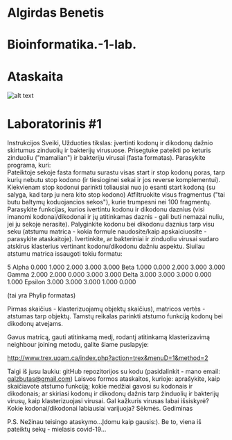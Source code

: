 # Algirdas Benetis
# Bioinformatika.-1-lab.

# Ataskaita

![alt text](https://imageban.ru/show/2021/10/06/dc832591aac782dc9887d285ce5ba17a/png)


# Laboratorinis #1

Instrukcijos
Sveiki,
Užduoties tikslas: įvertinti kodonų ir dikodonų dažnio skirtumus zinduolių ir bakterijų virusuose. Prisegtuke pateikti po keturis  zinduoliu ("mamalian") ir bakteriju virusai (fasta formatas). Parasykite programa, kuri:  
Pateiktoje sekoje fasta formatu surastu visas start ir stop kodonų poras, tarp kurių nebutu stop kodono (ir tiesioginei sekai ir jos reverse komplementui). 
Kiekvienam stop kodonui parinkti toliausiai nuo jo esanti start kodoną (su salyga, kad tarp ju nera kito stop kodono)
Atfiltruokite visus fragmentus ("tai butu baltymų koduojancios sekos"), kurie trumpesni nei 100 fragmentų.
Parasykite funkcijas, kurios ivertintu kodonu ir dikodonu daznius (visi imanomi kodonai/dikodonai ir jų atitinkamas daznis  - gali buti nemazai nuliu, jei ju sekoje nerasite).
Palyginkite kodonu bei dikodonu daznius tarp visu seku (atstumu matrica - kokia formule naudosite/kaip apskaiciuosite - parasykite ataskaitoje).
Ivertinkite, ar bakteriniai ir zinduoliu virusai sudaro atskirus klasterius vertinant kodonu/dikodonu dažniu aspektu. Siuilau atstumu matrica issaugoti tokiu formatu:

5 
Alpha 0.000 1.000 2.000 3.000 3.000 
Beta 1.000 0.000 2.000 3.000 3.000 
Gamma 2.000 2.000 0.000 3.000 3.000 
Delta 3.000 3.000 3.000 0.000 1.000 
Epsilon 3.000 3.000 3.000 1.000 0.000

(tai yra   Phylip formatas)

Pirmas skaičius - klasterizuojamų objektų skaičius), matricos vertės - atstumas tarp objektų.
Tamstų reikalas parinkti atstumo funkciją kodonų bei dikodonų atvejams.

Gavus matricą,  gauti atitinkamą medį, rodantį atitinkamą klasterizavimą neighbour joining metodu,
galite šiame puslapyje:

http://www.trex.uqam.ca/index.php?action=trex&menuD=1&method=2


Taigi iš jusu laukiu:
gitHub repozitorijos su kodu (pasidalinkit - mano email: galzbutas@gmail.com)
Laisvos formos ataskaitos, kurioje:
aprašykite, kaip skaičiavote atstumo funkciją;
kokie medžiai gavosi su kodonais ir dikodonais;
ar skiriasi kodonų ir dikodonų dažnis tarp žinduolių ir bakterijų virusų, kaip klasterizuojasi virusai. Gal kažkuris virusas labai išsiskyrė? Kokie kodonai/dikodonai labiausiai varijuoja?
Sėkmės.
Gediminas

P.S. Nežinau teisingo ataskymo...Įdomu kaip gausis:). Be to, viena iš pateiktų sekų - mielasis covid-19...

